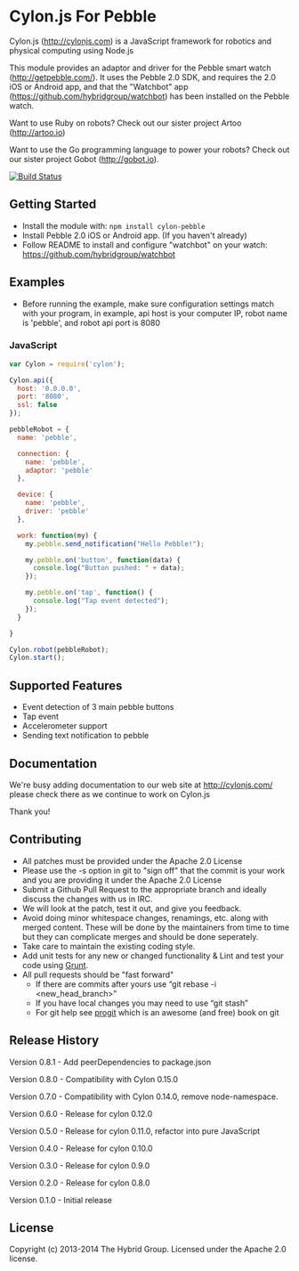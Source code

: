 # Cylon.js For Pebble

Cylon.js (http://cylonjs.com) is a JavaScript framework for robotics and physical computing using Node.js

This module provides an adaptor and driver for the Pebble smart watch (http://getpebble.com/). It uses the Pebble 2.0 SDK, and requires the 2.0 iOS or Android app, and that the "Watchbot" app (https://github.com/hybridgroup/watchbot) has been installed on the Pebble watch.

Want to use Ruby on robots? Check out our sister project Artoo (http://artoo.io)

Want to use the Go programming language to power your robots? Check out our sister project Gobot (http://gobot.io).

[![Build Status](https://secure.travis-ci.org/hybridgroup/cylon-pebble.png?branch=master)](http://travis-ci.org/hybridgroup/cylon-pebble)

## Getting Started
* Install the module with: `npm install cylon-pebble`
* Install Pebble 2.0 iOS or Android app. (If you haven't already)
* Follow README to install and configure "watchbot" on your watch: https://github.com/hybridgroup/watchbot

## Examples

* Before running the example, make sure configuration settings match with your program,
in example, api host is your computer IP, robot name is 'pebble', and robot api port is 8080

### JavaScript

```javascript
var Cylon = require('cylon');

Cylon.api({
  host: '0.0.0.0',
  port: '8080',
  ssl: false
});

pebbleRobot = {
  name: 'pebble',

  connection: {
    name: 'pebble',
    adaptor: 'pebble'
  },

  device: {
    name: 'pebble',
    driver: 'pebble'
  },

  work: function(my) {
    my.pebble.send_notification("Hello Pebble!");

    my.pebble.on('button', function(data) {
      console.log("Button pushed: " + data);
    });

    my.pebble.on('tap', function() {
      console.log("Tap event detected");
    });
  }

}

Cylon.robot(pebbleRobot);
Cylon.start();
```

## Supported Features

* Event detection of 3 main pebble buttons
* Tap event
* Accelerometer support
* Sending text notification to pebble

## Documentation

We're busy adding documentation to our web site at http://cylonjs.com/ please check there as we continue to work on Cylon.js

Thank you!

## Contributing

* All patches must be provided under the Apache 2.0 License
* Please use the -s option in git to "sign off" that the commit is your work and you are providing it under the Apache 2.0 License
* Submit a Github Pull Request to the appropriate branch and ideally discuss the changes with us in IRC.
* We will look at the patch, test it out, and give you feedback.
* Avoid doing minor whitespace changes, renamings, etc. along with merged content. These will be done by the maintainers from time to time but they can complicate merges and should be done seperately.
* Take care to maintain the existing coding style.
* Add unit tests for any new or changed functionality & Lint and test your code using [Grunt](http://gruntjs.com/).
* All pull requests should be "fast forward"
  * If there are commits after yours use “git rebase -i <new_head_branch>”
  * If you have local changes you may need to use “git stash”
  * For git help see [progit](http://git-scm.com/book) which is an awesome (and free) book on git

## Release History

Version 0.8.1 - Add peerDependencies to package.json

Version 0.8.0 - Compatibility with Cylon 0.15.0

Version 0.7.0 - Compatibility with Cylon 0.14.0, remove node-namespace.

Version 0.6.0 - Release for cylon 0.12.0

Version 0.5.0 - Release for cylon 0.11.0, refactor into pure JavaScript

Version 0.4.0 - Release for cylon 0.10.0

Version 0.3.0 - Release for cylon 0.9.0

Version 0.2.0 - Release for cylon 0.8.0

Version 0.1.0 - Initial release

## License
Copyright (c) 2013-2014 The Hybrid Group. Licensed under the Apache 2.0 license.

